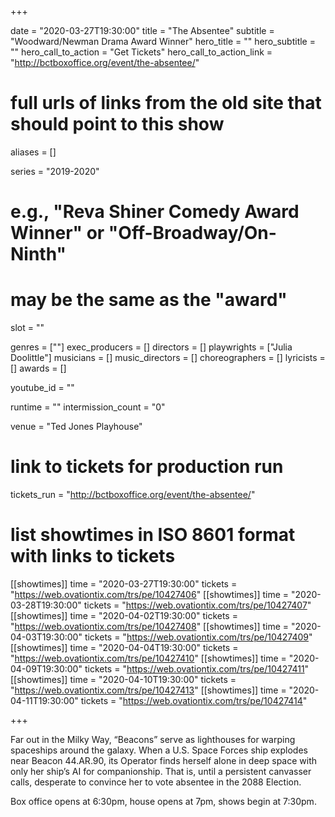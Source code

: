 +++

date = "2020-03-27T19:30:00"
title = "The Absentee"
subtitle = "Woodward/Newman Drama Award Winner"
hero_title = ""
hero_subtitle = ""
hero_call_to_action = "Get Tickets"
hero_call_to_action_link = "http://bctboxoffice.org/event/the-absentee/"

# full urls of links from the old site that should point to this show
aliases = []

series = "2019-2020"
# e.g., "Reva Shiner Comedy Award Winner" or "Off-Broadway/On-Ninth"
# may be the same as the "award"
slot = ""

genres = [""]
exec_producers = []
directors = []
playwrights = ["Julia Doolittle"]
musicians = []
music_directors = []
choreographers = []
lyricists = []
awards = []

youtube_id = ""

runtime = ""
intermission_count = "0"

venue = "Ted Jones Playhouse"

# link to tickets for production run
tickets_run = "http://bctboxoffice.org/event/the-absentee/"

# list showtimes in ISO 8601 format with links to tickets
[[showtimes]]
    time = "2020-03-27T19:30:00"
    tickets = "https://web.ovationtix.com/trs/pe/10427406"
[[showtimes]]
    time = "2020-03-28T19:30:00"
    tickets = "https://web.ovationtix.com/trs/pe/10427407"
[[showtimes]]
    time = "2020-04-02T19:30:00"
    tickets = "https://web.ovationtix.com/trs/pe/10427408"
[[showtimes]]
    time = "2020-04-03T19:30:00"
    tickets = "https://web.ovationtix.com/trs/pe/10427409"
[[showtimes]]
    time = "2020-04-04T19:30:00"
    tickets = "https://web.ovationtix.com/trs/pe/10427410"
[[showtimes]]
    time = "2020-04-09T19:30:00"
    tickets = "https://web.ovationtix.com/trs/pe/10427411"
[[showtimes]]
    time = "2020-04-10T19:30:00"
    tickets = "https://web.ovationtix.com/trs/pe/10427413"
[[showtimes]]
    time = "2020-04-11T19:30:00"
    tickets = "https://web.ovationtix.com/trs/pe/10427414"

+++

Far out in the Milky Way, “Beacons” serve as lighthouses for warping spaceships around the galaxy. When a U.S. Space Forces ship explodes near Beacon 44.AR.90, its Operator finds herself alone in deep space with only her ship’s AI for companionship. That is, until a persistent canvasser calls, desperate to convince her to vote absentee in the 2088 Election.

Box office opens at 6:30pm, house opens at 7pm, shows begin at 7:30pm.

